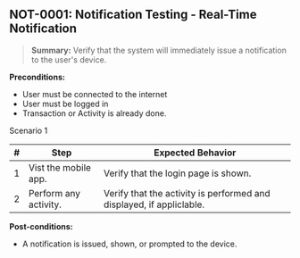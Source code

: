 ## **NOT-0001:** Notification Testing - Real-Time Notification

> **Summary:** Verify that the system will immediately issue a notification to the user's device. <br>

**Preconditions:**

- User must be connected to the internet
- User must be logged in
- Transaction or Activity is already done.

Scenario 1

| \#  | Step                  | Expected Behavior                                                    |
| --- | --------------------- | -------------------------------------------------------------------- |
| 1   | Vist the mobile app.  | Verify that the login page is shown.                                 |
| 2   | Perform any activity. | Verify that the activity is performed and displayed, if appliclable. |

**Post-conditions:**

- A notification is issued, shown, or prompted to the device.
